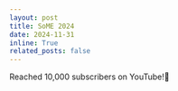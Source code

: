 ```yaml
---
layout: post
title: SoME 2024
date: 2024-11-31
inline: True
related_posts: false
---
```


Reached 10,000 subscribers on YouTube!🎉